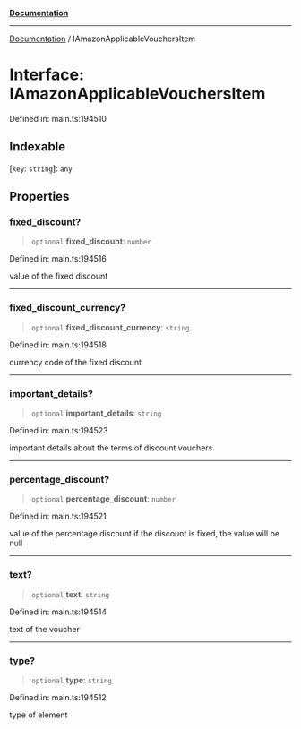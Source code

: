 [**Documentation**](../README.md)

***

[Documentation](../README.md) / IAmazonApplicableVouchersItem

# Interface: IAmazonApplicableVouchersItem

Defined in: main.ts:194510

## Indexable

\[`key`: `string`\]: `any`

## Properties

### fixed\_discount?

> `optional` **fixed\_discount**: `number`

Defined in: main.ts:194516

value of the fixed discount

***

### fixed\_discount\_currency?

> `optional` **fixed\_discount\_currency**: `string`

Defined in: main.ts:194518

currency code of the fixed discount

***

### important\_details?

> `optional` **important\_details**: `string`

Defined in: main.ts:194523

important details about the terms of discount vouchers

***

### percentage\_discount?

> `optional` **percentage\_discount**: `number`

Defined in: main.ts:194521

value of the percentage discount
if the discount is fixed, the value will be null

***

### text?

> `optional` **text**: `string`

Defined in: main.ts:194514

text of the voucher

***

### type?

> `optional` **type**: `string`

Defined in: main.ts:194512

type of element
